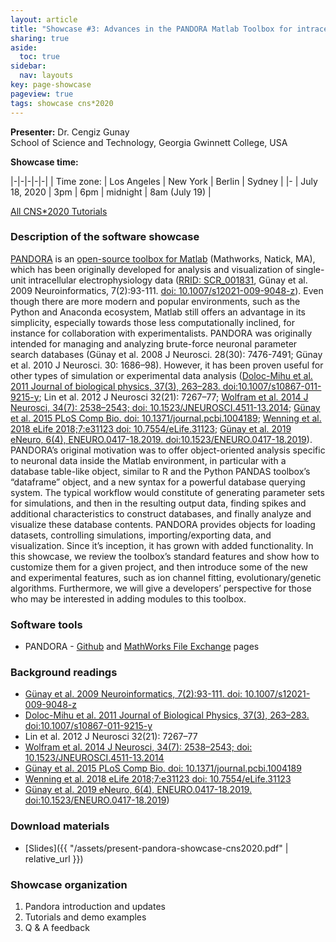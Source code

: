 ```yaml
---
layout: article
title: "Showcase #3: Advances in the PANDORA Matlab Toolbox for intracellular electrophysiology data"
sharing: true
aside:
  toc: true
sidebar:
  nav: layouts
key: page-showcase
pageview: true
tags: showcase cns*2020
---
```


**Presenter:** Dr. Cengiz Gunay <br>
School of Science and Technology, Georgia Gwinnett College, USA

**Showcase time:**

|-|-|-|-|-|
| Time zone: | Los Angeles | New York | Berlin | Sydney |
|- 
| July 18, 2020 | 3pm | 6pm | midnight | 8am (July 19) |

<!--more-->

[All CNS*2020 Tutorials](https://www.cnsorg.org/cns-2020-tutorials)

### Description of the software showcase



[PANDORA](https://github.com/cengique/pandora-matlab) is
an
[open-source toolbox for Matlab](https://www.mathworks.com/matlabcentral/fileexchange/60237-cengique-pandora-matlab) (Mathworks,
Natick, MA), which has been originally developed for analysis and
visualization of single-unit intracellular electrophysiology data
([RRID: SCR_001831](https://scicrunch.org/resources/about/registry/SCR_001831),
Günay et al. 2009 Neuroinformatics,
7(2):93-111. [doi: 10.1007/s12021-009-9048-z](https://link.springer.com/article/10.1007/s12021-009-9048-z)). Even
though there are more modern and popular environments, such as the
Python and Anaconda ecosystem, Matlab still offers an advantage in its
simplicity, especially towards those less computationally inclined,
for instance for collaboration with experimentalists. PANDORA was
originally intended for managing and analyzing brute-force neuronal
parameter search databases (Günay et al. 2008 J Neurosci. 28(30):
7476-7491; Günay et al. 2010 J Neurosci. 30: 1686–98). However, it has
been proven useful for other types of simulation or experimental data
analysis
([Doloc-Mihu et al. 2011 Journal of biological physics, 37(3), 263–283. doi:10.1007/s10867-011-9215-y](https://www.ncbi.nlm.nih.gov/pmc/articles/PMC3101324/);
Lin et al. 2012 J Neurosci 32(21): 7267–77; [Wolfram et al. 2014 J Neurosci, 34(7): 2538–2543; doi: 10.1523/JNEUROSCI.4511-13.2014](http://www.jneurosci.org/content/34/7/2538.short);
[Günay et al. 2015 PLoS Comp Bio. doi: 10.1371/journal.pcbi.1004189](https://journals.plos.org/ploscompbiol/article?id=10.1371/journal.pcbi.1004189);
[Wenning et al. 2018 eLife 2018;7:e31123 doi: 10.7554/eLife.31123](https://elifesciences.org/articles/31123);
[Günay et al. 2019 eNeuro, 6(4), ENEURO.0417-18.2019. doi:10.1523/ENEURO.0417-18.2019](https://www.ncbi.nlm.nih.gov/pmc/articles/PMC6709225/)). PANDORA’s
original motivation was to offer object-oriented analysis specific to
neuronal data inside the Matlab environment, in particular with a
database table-like object, similar to R and the Python PANDAS
toolbox’s “dataframe” object, and a new syntax for a powerful database
querying system. The typical workflow would constitute of generating
parameter sets for simulations, and then in the resulting output data,
finding spikes and additional characteristics to construct databases,
and finally analyze and visualize these database contents. PANDORA
provides objects for loading datasets, controlling simulations,
importing/exporting data, and visualization. Since it’s inception, it
has grown with added functionality. In this showcase, we review the
toolbox’s standard features and show how to customize them for a given
project, and then introduce some of the new and experimental features,
such as ion channel fitting, evolutionary/genetic
algorithms. Furthermore, we will give a developers’ perspective for
those who may be interested in adding modules to this toolbox.

### Software tools

- PANDORA - [Github](https://github.com/cengique/pandora-matlab) and [MathWorks File Exchange](https://www.mathworks.com/matlabcentral/fileexchange/60237-cengique-pandora-matlab) pages

### Background readings

- [Günay et al. 2009 Neuroinformatics,
7(2):93-111. doi: 10.1007/s12021-009-9048-z](https://link.springer.com/article/10.1007/s12021-009-9048-z)
- [Doloc-Mihu et al. 2011 Journal of Biological Physics, 37(3), 263–283. doi:10.1007/s10867-011-9215-y](https://www.ncbi.nlm.nih.gov/pmc/articles/PMC3101324/)
- Lin et al. 2012 J Neurosci 32(21): 7267–77
- [Wolfram et al. 2014 J Neurosci, 34(7): 2538–2543; doi: 10.1523/JNEUROSCI.4511-13.2014](http://www.jneurosci.org/content/34/7/2538.short)
- [Günay et al. 2015 PLoS Comp Bio. doi: 10.1371/journal.pcbi.1004189](https://journals.plos.org/ploscompbiol/article?id=10.1371/journal.pcbi.1004189)
- [Wenning et al. 2018 eLife 2018;7:e31123 doi: 10.7554/eLife.31123](https://elifesciences.org/articles/31123)
- [Günay et al. 2019 eNeuro, 6(4), ENEURO.0417-18.2019. doi:10.1523/ENEURO.0417-18.2019](https://www.ncbi.nlm.nih.gov/pmc/articles/PMC6709225/))

<!--more-->

### Download materials

- [Slides]({{ "/assets/present-pandora-showcase-cns2020.pdf" | relative_url }})

### Showcase organization

1. Pandora introduction and updates
2. Tutorials and demo examples
3. Q & A feedback


